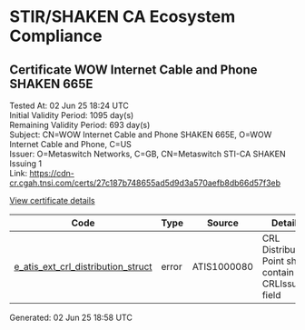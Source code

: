 # STIR/SHAKEN CA Ecosystem Compliance

## Certificate WOW Internet Cable and Phone SHAKEN 665E

Tested At: 02 Jun 25 18:24 UTC\
Initial Validity Period: 1095 day(s)\
Remaining Validity Period: 693 day(s)\
Subject: CN=WOW Internet Cable and Phone SHAKEN 665E, O=WOW Internet Cable and Phone, C=US\
Issuer: O=Metaswitch Networks, C=GB, CN=Metaswitch STI-CA SHAKEN Issuing 1\
Link: https://cdn-cr.cgah.tnsi.com/certs/27c187b748655ad5d9d3a570aefb8db66d57f3eb

[View certificate details](https://x509.io/?cert=MIICmjCCAj%2BgAwIBAgIQL%2B22imyPXDwF1i5SWG6FNDAKBggqhkjOPQQDAjBYMSswKQYDVQQDDCJNZXRhc3dpdGNoIFNUSS1DQSBTSEFLRU4gSXNzdWluZyAxMQswCQYDVQQGEwJHQjEcMBoGA1UECgwTTWV0YXN3aXRjaCBOZXR3b3JrczAeFw0yNDA0MjYwOTU4MjRaFw0yNzA0MjYwOTU4MjRaMGcxCzAJBgNVBAYTAlVTMSUwIwYDVQQKDBxXT1cgSW50ZXJuZXQgQ2FibGUgYW5kIFBob25lMTEwLwYDVQQDDChXT1cgSW50ZXJuZXQgQ2FibGUgYW5kIFBob25lIFNIQUtFTiA2NjVFMFkwEwYHKoZIzj0CAQYIKoZIzj0DAQcDQgAEJ8cgV3X7f%2FnOmSbGIZXlpgSfQd5Rgu5O7bOzfdHyS0wqOuwSGVIkPNvHQRVQaFxb2cBKjzV7alYQUxoC6tC0iqOB2zCB2DAMBgNVHRMBAf8EAjAAMA4GA1UdDwEB%2FwQEAwIHgDAWBggrBgEFBQcBGgQKMAigBhYENjY1RTBHBgNVHR8EQDA%2BMDygOqA4hjZodHRwczovL2F1dGhlbnRpY2F0ZS1hcGkuaWNvbmVjdGl2LmNvbS9kb3dubG9hZC92MS9jcmwwFwYDVR0gBBAwDjAMBgpghkgBhv8JAQEEMB0GA1UdDgQWBBSWD6G0%2Bqyk0hoIWPSgOXxXkXyzZzAfBgNVHSMEGDAWgBTNHqcAEBDaMh1pGjnV0kYLLDyH1jAKBggqhkjOPQQDAgNJADBGAiEA2CV%2BnXyATmigBDgrs5XeQO8m9dnWFTikEUPDM15KOkcCIQDF9vfQM%2BiVUyra%2Bo4yrc9PF4mDue%2B25LK2MDpdBF0VWg%3D%3D)

| Code | Type | Source | Details |
|------|------|--------|---------|
| [e_atis_ext_crl_distribution_struct](../../ISSUES/e_atis_ext_crl_distribution_struct/README.md) | error | ATIS1000080 | CRL Distribution Point shall contain a CRLIssuer field |


Generated: 02 Jun 25 18:58 UTC